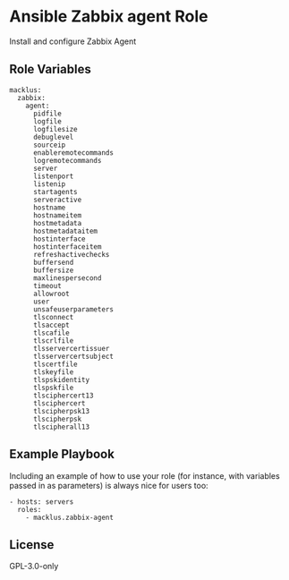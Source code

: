 Ansible Zabbix agent Role
=========================

Install and configure Zabbix Agent

Role Variables
--------------

    macklus:
      zabbix:
        agent:
          pidfile
          logfile
          logfilesize
          debuglevel
          sourceip
          enableremotecommands
          logremotecommands
          server
          listenport
          listenip
          startagents
          serveractive
          hostname
          hostnameitem
          hostmetadata
          hostmetadataitem
          hostinterface
          hostinterfaceitem
          refreshactivechecks
          buffersend
          buffersize
          maxlinespersecond
          timeout
          allowroot
          user
          unsafeuserparameters
          tlsconnect
          tlsaccept
          tlscafile
          tlscrlfile
          tlsservercertissuer
          tlsservercertsubject
          tlscertfile
          tlskeyfile
          tlspskidentity
          tlspskfile
          tlsciphercert13
          tlsciphercert
          tlscipherpsk13
          tlscipherpsk
          tlscipherall13

Example Playbook
----------------

Including an example of how to use your role (for instance, with variables passed in as parameters) is always nice for users too:

    - hosts: servers
      roles:
        - macklus.zabbix-agent

License
-------

GPL-3.0-only